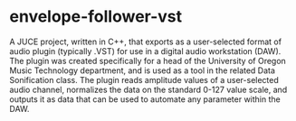 # envelope-follower-vst
A JUCE project, written in C++, that exports as a user-selected format of audio plugin (typically .VST) for use in a digital audio workstation (DAW). The plugin was created specifically for a head of the University of Oregon Music Technology department, and is used as a tool in the related Data Sonification class. The plugin reads amplitude values of a user-selected audio channel, normalizes the data on the standard 0-127 value scale, and outputs it as data that can be used to automate any parameter within the DAW.
